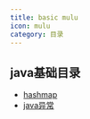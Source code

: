 ```yaml
---
title: basic mulu
icon: mulu
category: 目录
---
```


## java基础目录

- [hashmap](hashmap.md)
- [java异常](java-exception.md)

